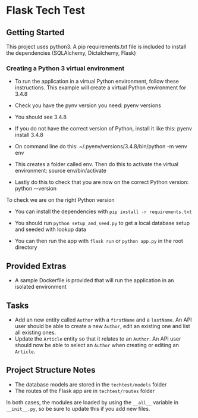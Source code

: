 # Flask Tech Test

## Getting Started

This project uses python3. A pip requirements.txt file is included to install the dependencies (SQLAlchemy, Dictalchemy, Flask)

### Creating a Python 3 virtual environment
- To run the application in a virtual Python environment, follow these instructions. This example will create a virtual Python environment for 3.4.8

- Check you have the pynv version you need:
pyenv versions

- You should see 3.4.8

- If you do not have the correct version of Python, install it like this:
pyenv install 3.4.8

- On command line do this:
~/.pyenv/versions/3.4.8/bin/python -m venv env


- This creates a folder called env. Then do this to activate the virtual environment:
source env/bin/activate

- Lastly do this to check that you are now on the correct Python version:
python --version

To check we are on the right Python version

- You can install the dependencies with `pip install -r requirements.txt`

- You should run `python setup_and_seed.py` to get a local database setup and seeded with lookup data

- You can then run the app with `flask run` or `python app.py` in the root directory

## Provided Extras
- A sample Dockerfile is provided that will run the application in an isolated environment

## Tasks

- Add an new entity called `Author` with a `firstName` and a `lastName`. An API user should be able to create a new `Author`, edit an existing one and list all existing ones.
- Update the `Article` entity so that it relates to an `Author`. An API user should now be able to select an `Author` when creating or editing an `Article`.

## Project Structure Notes

- The database models are stored in the `techtest/models` folder
- The routes of the Flask app are in `techtest/routes` folder

In both cases, the modules are loaded by using the `__all__` variable in `__init__.py`, so be sure to update this if you add new files.
